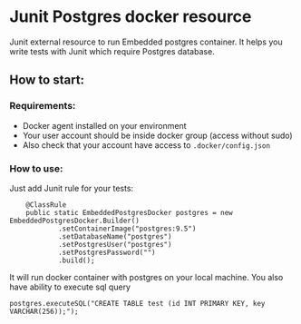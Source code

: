 # Junit Postgres docker resource
Junit external resource to run Embedded postgres container. It helps you write tests with Junit which require Postgres database.

## How to start:

### Requirements: 
* Docker agent installed on your environment
* Your user account should be inside docker group (access without sudo)
* Also check that your account have access to `.docker/config.json`

### How to use: 
Just add Junit rule for your tests:
```
    @ClassRule
    public static EmbeddedPostgresDocker postgres = new EmbeddedPostgresDocker.Builder()
            .setContainerImage("postgres:9.5")
            .setDatabaseName("postgres")
            .setPostgresUser("postgres")
            .setPostgresPassword("")
            .build();
```

It will run docker container with postgres on your local machine. 
You also have ability to execute sql query 
```
postgres.executeSQL("CREATE TABLE test (id INT PRIMARY KEY, key VARCHAR(256));");
```